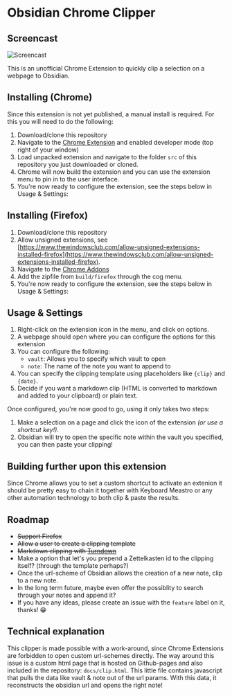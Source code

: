 # Obsidian Chrome Clipper

## Screencast

![Screencast](docs/demo.gif)

This is an unofficial Chrome Extension to quickly clip a selection on a webpage to Obsidian.

## Installing (Chrome)

Since this extension is not yet published, a manual install is required. For this you will need to do the following:

1.  Download/clone this repository
2.  Navigate to the [Chrome Extension](chrome://extensions) and enabled developer mode (top right of your window)
3.  Load unpacked extension and navigate to the folder `src` of this repository you just downloaded or cloned.
4.  Chrome will now build the extension and you can use the extension menu to pin in to the user interface.
5.  You're now ready to configure the extension, see the steps below in Usage & Settings:

## Installing (Firefox)

1.  Download/clone this repository
2.  Allow unsigned extensions, see [https://www.thewindowsclub.com/allow-unsigned-extensions-installed-firefox](https://www.thewindowsclub.com/allow-unsigned-extensions-installed-firefox).
3.  Navigate to the [Chrome Addons](about:addons) 
4.  Add the zipfile from `build/firefox` through the cog menu.
5.  You're now ready to configure the extension, see the steps below in Usage & Settings:

## Usage & Settings

1.  Right-click on the extension icon in the menu, and click on options.
2.  A webpage should open where you can configure the options for this extension
3.  You can configure the following:
    -   `vault`: Allows you to specify which vault to open
    -   `note`: The name of the note you want to append to
4.  You can specify the clipping template using placeholders like `{clip}` and `{date}`.
5.  Decide if you want a markdown clip (HTML is converted to markdown and added to your clipboard) or plain text.

Once configured, you're now good to go, using it only takes two steps:

1.  Make a selection on a page and click the icon of the extension _(or use a shortcut key!)_.
2.  Obsidian will try to open the specific note within the vault you specified, you can then paste your clipping!


## Building further upon this extension

Since Chrome allows you to set a custom shortcut to activate an extenion it should be pretty easy to chain it together with Keyboard Meastro or any other automation technology to both clip & paste the results.

## Roadmap

-   ~~Support Firefox~~
-   ~~Allow a user to create a clipping template~~
-   ~~Markdown clipping with [Turndown](https://github.com/domchristie/turndown)~~
-   Make a option that let's you prepend a Zettelkasten id to the clipping itself? (through the template perhaps?)
-   Once the url-scheme of Obsidian allows the creation of a new note, clip to a new note.
-   In the long term future, maybe even offer the possiblity to search through your notes and append it?
-   If you have any ideas, please create an issue with the `feature` label on it, thanks! 😁

## Technical explanation

This clipper is made possible with a work-around, since Chrome Extensions are forbidden to open custom url-schemes directly. The way around this issue is a custom html page that is hosted on Github-pages and also included in the repository: `docs/clip.html`. This little file contains javascript that pulls the data like vault & note out of the url params. With this data, it reconstructs the obsidian url and opens the right note!